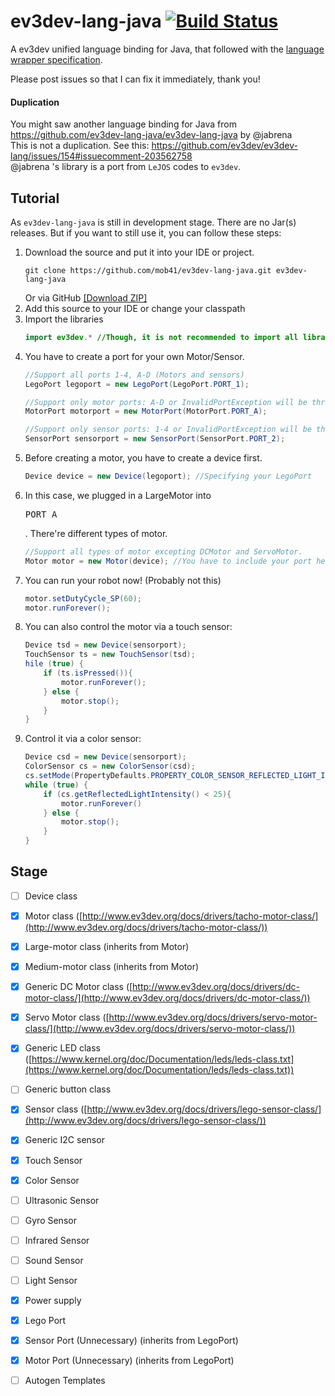 # ev3dev-lang-java [![Build Status](https://travis-ci.org/mob41/ev3dev-lang-java.svg?branch=master)](https://travis-ci.org/mob41/ev3dev-lang-java)
A ev3dev unified language binding for Java, that followed with the [language wrapper specification](http://ev3dev-lang.readthedocs.org/en/latest/spec.html).

Please post issues so that I can fix it immediately, thank you!

#### Duplication
You might saw another language binding for Java from https://github.com/ev3dev-lang-java/ev3dev-lang-java by @jabrena<br>
This is not a duplication. See this: https://github.com/ev3dev/ev3dev-lang/issues/154#issuecomment-203562758<br>
@jabrena 's library is a port from ```LeJOS``` codes to ```ev3dev```.

## Tutorial
As ```ev3dev-lang-java``` is still in development stage. There are no Jar(s) releases. But if you want to still use it, you can follow these steps:

1. Download the source and put it into your IDE or project.
	```
	git clone https://github.com/mob41/ev3dev-lang-java.git ev3dev-lang-java
	```
	Or via GitHub [[Download ZIP]](https://github.com/mob41/ev3dev-lang-java/archive/master.zip)
2. Add this source to your IDE or change your classpath
3. Import the libraries
	```java
	import ev3dev.* //Though, it is not recommended to import all libraries.
	```
4. You have to create a port for your own Motor/Sensor.
	```java
	//Support all ports 1-4, A-D (Motors and sensors)
	LegoPort legoport = new LegoPort(LegoPort.PORT_1);

	//Support only motor ports: A-D or InvalidPortException will be thrown
	MotorPort motorport = new MotorPort(MotorPort.PORT_A);
	
	//Support only sensor ports: 1-4 or InvalidPortException will be thrown
	SensorPort sensorport = new SensorPort(SensorPort.PORT_2);
	```
5. Before creating a motor, you have to create a device first.
	```java
	Device device = new Device(legoport); //Specifying your LegoPort
	```
6. In this case, we plugged in a LargeMotor into <pre>PORT_A</pre>. There're different types of motor.
	```java
	//Support all types of motor excepting DCMotor and ServoMotor.
	Motor motor = new Motor(device); //You have to include your port here.
	```
7. You can run your robot now! (Probably not this)
	```java
	motor.setDutyCycle_SP(60);
	motor.runForever();
	```
8. You can also control the motor via a touch sensor:
	```java
	Device tsd = new Device(sensorport);
	TouchSensor ts = new TouchSensor(tsd);
	hile (true) {
		if (ts.isPressed()){
			motor.runForever();
		} else {
			motor.stop();
		}
	}
	```
9. Control it via a color sensor:
	```java
	Device csd = new Device(sensorport);
	ColorSensor cs = new ColorSensor(csd);
	cs.setMode(PropertyDefaults.PROPERTY_COLOR_SENSOR_REFLECTED_LIGHT_INTENSITY_REQUIRED_MODE);
	while (true) {
		if (cs.getReflectedLightIntensity() < 25){
			motor.runForever()
		} else {
			motor.stop();
		}
	}
	```

## Stage
- [ ] Device class
- [x] Motor class ([http://www.ev3dev.org/docs/drivers/tacho-motor-class/](http://www.ev3dev.org/docs/drivers/tacho-motor-class/))
- [x] Large-motor class (inherits from Motor)
- [x] Medium-motor class (inherits from Motor)
- [x] Generic DC Motor class ([http://www.ev3dev.org/docs/drivers/dc-motor-class/](http://www.ev3dev.org/docs/drivers/dc-motor-class/))
- [x] Servo Motor class ([http://www.ev3dev.org/docs/drivers/servo-motor-class/](http://www.ev3dev.org/docs/drivers/servo-motor-class/))
- [x] Generic LED class ([https://www.kernel.org/doc/Documentation/leds/leds-class.txt](https://www.kernel.org/doc/Documentation/leds/leds-class.txt))
- [ ] Generic button class
- [x] Sensor class ([http://www.ev3dev.org/docs/drivers/lego-sensor-class/](http://www.ev3dev.org/docs/drivers/lego-sensor-class/))
- [x] Generic I2C sensor
- [x] Touch Sensor
- [x] Color Sensor
- [ ] Ultrasonic Sensor
- [ ] Gyro Sensor
- [ ] Infrared Sensor
- [ ] Sound Sensor
- [ ] Light Sensor
- [x] Power supply
- [x] Lego Port
- [x] Sensor Port (Unnecessary) (inherits from LegoPort)
- [x] Motor Port (Unnecessary) (inherits from LegoPort)
- [ ] Autogen Templates

